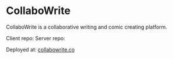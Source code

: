 # CollaboWrite

CollaboWrite is a collaborative writing and comic creating platform.

Client repo:
Server repo:

Deployed at: [collabowrite.co](http://www.collabowrite.co)
